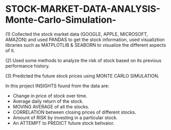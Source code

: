 # STOCK-MARKET-DATA-ANALYSIS-Monte-Carlo-Simulation-

(1) Collected the stock market data (GOOGLE, APPLE, MICROSOFT, AMAZON) and used PANDAS to get the stock information, used visualiztion libraries such as MATPLOTLIB & SEABORN to visualize the different aspects of it.

(2) Used some methods to analyze the risk of stock based on its previous performance history.

(3) Predicted the future stock prices using MONTE CARLO SIMULATION.

In this project INSIGHTS found from the data are:
  
   - Change in price of stock over time.
   - Average daily return of the stock.
   - MOVING AVERAGE of all the stocks.
   - CORRELATION between closing prices of different stocks.
   - Amount of RISK by investing in a particular stock.
   - An ATTEMPT to PREDICT future stock behvaior.
